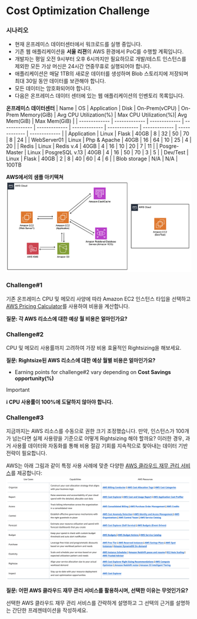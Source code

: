 # Cost Optimization Challenge

### 시나리오
* 현재 온프레미스 데이터센터에서 워크로드를 실행 중입니다.  
* 기존 웹 애플리케이션을 **서울 리젼**의 AWS 환경에서 PoC를 수행할 계획입니다.
* 개발자는 평일 오전 9시부터 오후 6시까지만 필요하므로 개발/테스트 인스턴스를 제외한 모든 가상 머신은 24시간 연중무휴로 실행되어야 합니다.
* 애플리케이션은 매달 1TB의 새로운 데이터를 생성하며 Blob 스토리지에 저장되며 최대 30일 동안 데이터를 보관해야 합니다.
* 모든 데이터는 암호화되어야 합니다.
* 다음은 온프레미스 데이터 센터에 있는 웹 애플리케이션의 인벤토리 목록입니다.

**온프레미스 데이터센터**
| Name  | OS | Application | Disk | On-Prem(vCPU) | On-Prem Memory(GiB) | Avg CPU Utilization(%) | Max CPU Utilization(%)| Avg Mem(GiB) | Max Mem(GiB) | 
| ------------- | ------------- | ------------- | ------------- | ------------- | ------------- | ------------- | ------------- | ------------- | ------------- |
| Application | Linux  | Flask  | 40GB  | 8  | 32  | 50  | 70  | 8  | 24  |
| WebServer01  | Linux | Php & Apache  | 40GB  | 16  | 64  | 10  | 25  | 4  | 20  |
| Redis  | Linux  | Redis v.4 | 40GB  | 4  | 16  | 10  | 20  | 7  | 11  |
| Posgre-Master  | Linux  | PosgreSQL v.13  | 40GB | 4  | 16  | 50  | 70  | 3  | 5  |
| Dev/Test | Linux  | Flask  | 40GB  | 2  | 8  | 40  | 60  | 4  | 6  |
| Blob storage | N/A  | N/A  | 100TB 



**AWS에서의 샘플 아키텍쳐**
![Images/sample-arc.png](/static/costoptimization/getting-started/sample-architecture.png?classes=lab_picture_small)

### Challenge#1

기존 온프레미스 CPU 및 메모리 사양에 따라 Amazon EC2 인스턴스 타입을 선택하고 [AWS Pricing Calculator](https://calculator.aws/#/)를 사용하여 비용을 계산합니다.

**질문: 각 AWS 리소스에 대한 예상 월 비용은 얼마인가요?**


### Challenge#2 

CPU 및 메모리 사용률까지 고려하여 가장 비용 효율적인 Rightsizing을 해보세요. 

**질문: Rightsize된 AWS 리소스에 대한 예상 월별 비용은 얼마인가요?**

* Earning points for challenge#2 vary depending on **Cost Savings opportunity(%)**

> [!IMPORTANT]
> **ℹ️ CPU 사용률이 100%에 도달하지 않아야 합니다.** 


### Challenge#3 

지금까지는 AWS 리소스를 수동으로 권한 크기 조정했습니다. 만약, 인스턴스가 100개가 넘는다면 실제 사용량을 기준으로 어떻게 Rightsizing 해야 할까요? 이러한 경우, 과거 사용률 데이터와 자동화를 통해 비용 절감 기회를 지속적으로 찾아내는 데이터 기반 전략이 필요합니다.

AWS는 아래 그림과 같이 특정 사용 사례에 맞춘 다양한 [AWS 클라우드 재무 관리 서비스](https://aws.amazon.com/aws-cost-management/)를 제공합니다:
![Images/AWSCFMs.png](/static/costoptimization/getting-started/AWSCFMs.png?classes=lab_picture_small)

**질문: 어떤 AWS 클라우드 재무 관리 서비스를 활용하시며, 선택한 이유는 무엇인가요?**

선택한 AWS 클라우드 재무 관리 서비스를 간략하게 설명하고 그 선택의 근거를 설명하는 간단한 프레젠테이션을 작성하세요.

